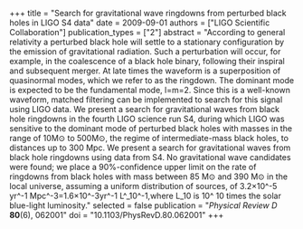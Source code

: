 +++
title = "Search for gravitational wave ringdowns from perturbed black holes in LIGO S4 data"
date = 2009-09-01
authors = ["LIGO Scientific Collaboration"]
publication_types = ["2"]
abstract = "According to general relativity a perturbed black hole will settle to a stationary configuration by the emission of gravitational radiation. Such a perturbation will occur, for example, in the coalescence of a black hole binary, following their inspiral and subsequent merger. At late times the waveform is a superposition of quasinormal modes, which we refer to as the ringdown. The dominant mode is expected to be the fundamental mode, l=m=2. Since this is a well-known waveform, matched filtering can be implemented to search for this signal using LIGO data. We present a search for gravitational waves from black hole ringdowns in the fourth LIGO science run S4, during which LIGO was sensitive to the dominant mode of perturbed black holes with masses in the range of 10M⊙ to 500M⊙, the regime of intermediate-mass black holes, to distances up to 300 Mpc. We present a search for gravitational waves from black hole ringdowns using data from S4. No gravitational wave candidates were found; we place a 90%-confidence upper limit on the rate of ringdowns from black holes with mass between 85 M⊙ and 390 M⊙ in the local universe, assuming a uniform distribution of sources, of 3.2×10^-5 yr^-1 Mpc^-3=1.6×10^-3yr^-1 L^_10^-1,where L_10 is 10^ 10 times the solar blue-light luminosity."
selected = false
publication = "*Physical Review D* **80**(6), 062001"
doi = "10.1103/PhysRevD.80.062001"
+++
